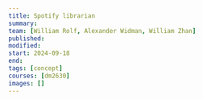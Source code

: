 ```yaml
---
title: Spotify librarian
summary:
team: [William Rolf, Alexander Widman, William Zhan]
published:
modified:
start: 2024-09-18
end:
tags: [concept]
courses: [dm2630]
images: []
---
```


